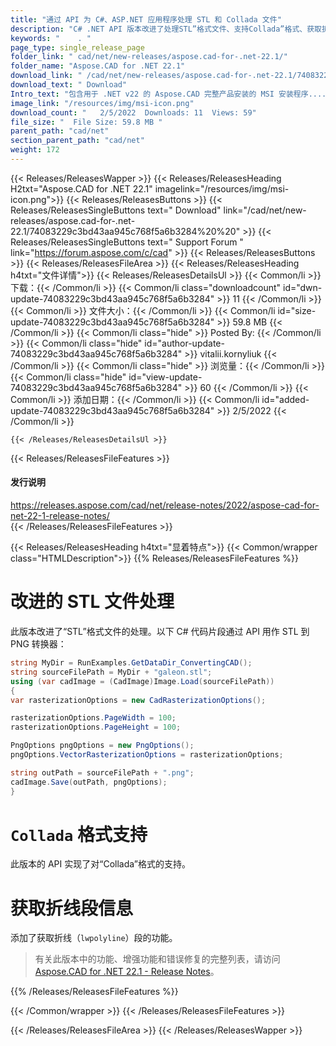 ```yaml
---
title: "通过 API 为 C#、ASP.NET 应用程序处理 STL 和 Collada 文件"
description: "C# .NET API 版本改进了处理STL”格式文件、支持Collada”格式、获取折线（lwpolyline”）段的能力。"
keywords: "    . "
page_type: single_release_page
folder_link: " cad/net/new-releases/aspose.cad-for-.net-22.1/"
folder_name: "Aspose.CAD for .NET 22.1"
download_link: " /cad/net/new-releases/aspose.cad-for-.net-22.1/74083229c3bd43aa945c768f5a6b3284"
download_text: " Download"
Intro_text: "包含用于 .NET v22 的 Aspose.CAD 完整产品安装的 MSI 安装程序......"
image_link: "/resources/img/msi-icon.png"
download_count: "   2/5/2022  Downloads: 11  Views: 59"
file_size: "  File Size: 59.8 MB "
parent_path: "cad/net"
section_parent_path: "cad/net"
weight: 172
---
```


{{< Releases/ReleasesWapper >}}
{{< Releases/ReleasesHeading H2txt="Aspose.CAD for .NET 22.1" imagelink="/resources/img/msi-icon.png">}}
{{< Releases/ReleasesButtons >}}
{{< Releases/ReleasesSingleButtons text=" Download" link="/cad/net/new-releases/aspose.cad-for-.net-22.1/74083229c3bd43aa945c768f5a6b3284%20%20" >}}
{{< Releases/ReleasesSingleButtons text=" Support Forum " link="https://forum.aspose.com/c/cad" >}}
{{< Releases/ReleasesButtons >}}
{{< Releases/ReleasesFileArea >}}
{{< Releases/ReleasesHeading h4txt="文件详情">}}
{{< Releases/ReleasesDetailsUl >}}
{{< Common/li >}} 下载：{{< /Common/li >}}
{{< Common/li class="downloadcount" id="dwn-update-74083229c3bd43aa945c768f5a6b3284" >}} 11 {{< /Common/li >}}
{{< Common/li >}} 文件大小：{{< /Common/li >}}
{{< Common/li id="size-update-74083229c3bd43aa945c768f5a6b3284" >}} 59.8 MB {{< /Common/li >}}
{{< Common/li  class="hide" >}} Posted By: {{< /Common/li >}}
{{< Common/li class="hide" id="author-update-74083229c3bd43aa945c768f5a6b3284" >}} vitalii.kornyliuk {{< /Common/li >}}
{{< Common/li class="hide" >}} 浏览量：{{< /Common/li >}}
{{< Common/li class="hide" id="view-update-74083229c3bd43aa945c768f5a6b3284" >}} 60 {{< /Common/li >}}
{{< Common/li >}} 添加日期：{{< /Common/li >}}
{{< Common/li id="added-update-74083229c3bd43aa945c768f5a6b3284" >}} 2/5/2022 {{< /Common/li >}}

    {{< /Releases/ReleasesDetailsUl >}}

{{< Releases/ReleasesFileFeatures >}}

<h4>发行说明</h4><div><a href="https://releases.aspose.com/cad/net/release-notes/2022/aspose-cad-for-net-22-1-release-notes/">https://releases.aspose.com/cad/net/release-notes/2022/aspose-cad-for-net-22-1-release-notes/</a></div>
{{< /Releases/ReleasesFileFeatures >}}

{{< Releases/ReleasesHeading h4txt="显着特点">}}
{{< Common/wrapper class="HTMLDescription">}}
{{% Releases/ReleasesFileFeatures %}}

# 改进的 STL 文件处理

此版本改进了“STL”格式文件的处理。以下 C# 代码片段通过 API 用作 STL 到 PNG 转换器：

```csharp
string MyDir = RunExamples.GetDataDir_ConvertingCAD();
string sourceFilePath = MyDir + "galeon.stl";
using (var cadImage = (CadImage)Image.Load(sourceFilePath))
{
var rasterizationOptions = new CadRasterizationOptions();

rasterizationOptions.PageWidth = 100;
rasterizationOptions.PageHeight = 100;

PngOptions pngOptions = new PngOptions();
pngOptions.VectorRasterizationOptions = rasterizationOptions;

string outPath = sourceFilePath + ".png";
cadImage.Save(outPath, pngOptions);
}
```

# `Collada` 格式支持

此版本的 API 实现了对“Collada”格式的支持。

# 获取折线段信息

添加了获取折线（`lwpolyline`）段的功能。

> 有关此版本中的功能、增强功能和错误修复的完整列表，请访问 [Aspose.CAD for .NET 22.1 - Release Notes](https://releases.aspose.com/cad/net/release-notes/2022/aspose-cad-for-net-22-1-release-notes/)。

{{% /Releases/ReleasesFileFeatures %}}

{{< /Common/wrapper >}}
{{< /Releases/ReleasesFileFeatures >}}

{{< /Releases/ReleasesFileArea >}}
{{< /Releases/ReleasesWapper >}}


